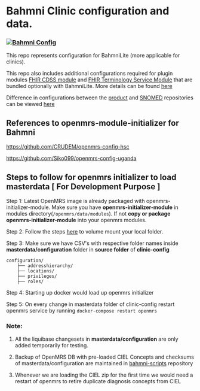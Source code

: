 # Bahmni Clinic configuration and data.

### [![Bahmni Config](https://github.com/Bahmni/clinic-config/actions/workflows/build_upload.yml/badge.svg)](https://github.com/Bahmni/clinic-config/actions/workflows/build_upload.yml)

This repo represents configuration for BahmniLite (more applicable for clinics).

This repo also includes additional configurations required for plugin modules  [FHIR CDSS module](https://github.com/Bahmni/openmrs-module-cdss) and [FHIR Terminology Service Module](https://github.com/Bahmni/openmrs-module-snomed) that are bundled optionally with BahmniLite. More details can be found [here](https://bahmni.atlassian.net/wiki/spaces/BAH/pages/3132686337/SNOMED+FHIR+Terminology+Server+Integration+with+Bahmni)

Difference in configurations between the [product](https://github.com/Bahmni/clinic-config) and [SNOMED](https://github.com/Bahmni/snomed-clinic-config) repositories can be viewed [here](https://github.com/Bahmni/snomed-clinic-config/compare/main...snomed-master)

## References to openmrs-module-initializer for Bahmni

https://github.com/CRUDEM/openmrs-config-hsc

https://github.com/Siko099/openmrs-config-uganda

## Steps to follow for openmrs initializer to load masterdata  [ For Development Purpose ]

Step 1: Latest OpenMRS image is already packaged with openmrs-initializer-module. Make sure you have **openmrs-initializer-module** in modules directory(`/openmrs/data/modules`). If not **copy or package openmrs-initializer-module** into your openmrs modules.

Step 2: Follow the steps [here](https://github.com/Bahmni/bahmni-package/tree/master/bahmni-docker#local-development-on-config) to volume mount your local folder.

Step 3: Make sure we have CSV's with respective folder names inside **masterdata/configuration** folder in **source folder** of **clinic-config**

    configuration/
        ├── addresshierarchy/
        ├── locations/
        ├── privileges/
        ├── roles/

Step 4: Starting up docker would load up openmrs initializer

Step 5: On every change in masterdata folder of clinic-config restart openmrs service by running `docker-compose restart openmrs`

### **Note:**

1. All the liquibase changesets in **masterdata/configuration** are only added temporarily for testing.


2. Backup of OpenMRS DB with pre-loaded CIEL Concepts and checksums of masterdata/configuration are maintained in [bahmni-scripts](https://github.com/Bahmni/bahmni-scripts/tree/master/demo/db-backups/1.0.0-lite) repository

3. Whenever we are loading the CIEL zip for the first time we would need a restart of openmrs to retire duplicate diagnosis concepts from CIEL
